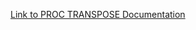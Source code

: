 [Link to PROC TRANSPOSE Documentation](https://go.documentation.sas.com/doc/en/pgmsascdc/default/proc/n1xno5xgs39b70n0zydov0owajj8.htm)

